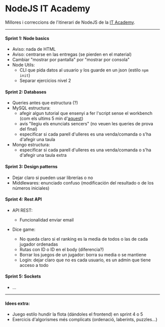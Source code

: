 # NodeJS IT Academy

Millores i correccions de l'itinerari de NodeJS de la [IT Academy](https://www.barcelonactiva.cat/es/itacademy).


___________________________


#### Sprint 1: Node basics

- Aviso: nada de HTML
- Aviso: centrarse en las entregas (se pierden en el material)
- Cambiar "mostrar por pantalla" por "mostrar por consola"
- Node Utils: 
    - CLI que pida datos al usuario y los guarde en un json (estilo `npm init`)
    - Separar ejercicios nivel 2

#### Sprint 2: Databases

- Queries antes que estructura (?)
- MySQL estructura: 
    - afegir algun tutorial que ensenyi a fer l'script sense el workbench (com els ultims 5 min d'[aquest](https://www.youtube.com/watch?v=YkrtjGD9IHU))
    - avís "llegiu els enunciats sencers" (no veuen les queries de prova del final)
    - especificar si cada parell d'ulleres es una venda/comanda o s'ha d'afegir una taula
- Mongo estructura:
    - especificar si cada parell d'ulleres es una venda/comanda o s'ha d'afegir una taula extra


#### Sprint 3: Design patterns

- Dejar claro si pueden usar librerías o no
- Middlewares: enunciado confuso (modificación del resultado o de los números iniciales)


#### Sprint 4: Rest API

- API REST: 
    - Funcionalidad enviar email

- Dice game: 
    - No queda claro si el ranking es la media de todos o las de cada jugador ordenadas
    - Rutas con ID o ID en el body (diferencia?)
    - Borrar los juegos de un jugador: borra su media o se mantiene
    - Login: dejar claro que no es cada usuario, es un admin que tiene acceso a todo


#### Sprint 5: Sockets

- ...


___________________________


#### Idees extra:

- Juego estilo hundir la flota (dándoles el frontend) en sprint 4 o 5
- Exercicis d'algorismes més complicats (ordenació, laberints, puzzles...)